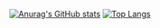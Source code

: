 [![Anurag's GitHub stats](https://github-readme-stats.vercel.app/api?username=pchihieuu&show_icons=true&theme=radical)](https://github.com/anuraghazra/github-readme-stats) [![Top Langs](https://github-readme-stats.vercel.app/api/top-langs/?username=pchihieuu&layout=compact&theme=radical)](https://github.com/anuraghazra/github-readme-stats)

